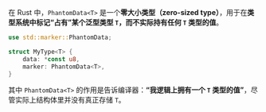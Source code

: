 在 Rust 中，`PhantomData<T>` 是一个**零大小类型（zero-sized type）**，用于在**类型系统中标记“占有”某个泛型类型 `T`，而不实际持有任何 `T` 类型的值**。

```rust
use std::marker::PhantomData;

struct MyType<T> {
    data: *const u8,
    marker: PhantomData<T>,
}
```
其中 `PhantomData<T>` 的作用是告诉编译器：**“我逻辑上拥有一个 `T` 类型的值”**，尽管实际上结构体里并没有真正存储 `T`。
